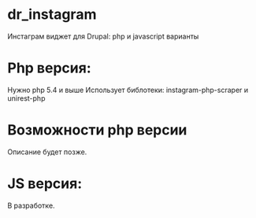 # dr_instagram
Инстаграм виджет для Drupal: php и javascript варианты

# Php версия:
  Нужно php 5.4 и выше
  Использует библотеки: instagram-php-scraper и unirest-php
# Возможности php версии
  Описание будет позже.
  
# JS версия:
  В разработке.
